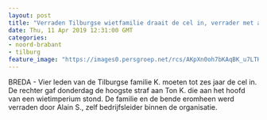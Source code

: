 ```yaml
---
layout: post
title: "Verraden Tilburgse wietfamilie draait de cel in, verrader met andere identiteit naar buitenland"
date: Thu, 11 Apr 2019 12:31:00 GMT
categories: 
- noord-brabant 
- tilburg 
feature_image: "https://images0.persgroep.net/rcs/AKpXn0oh7bKAqBK_u7LTKXBeG2c/diocontent/108248926/_fitwidth/400/?appId=21791a8992982cd8da851550a453bd7f&quality=0.7"
---
```


BREDA - Vier leden van de Tilburgse familie K. moeten tot zes jaar de cel in. De rechter gaf donderdag de hoogste straf aan Ton K. die aan het hoofd van een wietimperium stond. De familie en de bende eromheen werd verraden door Alain S., zelf bedrijfsleider binnen de organisatie.
